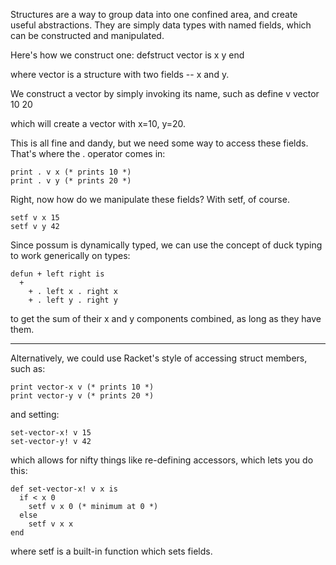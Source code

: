 Structures are a way to group data into one confined area, and create useful abstractions. They are simply data types with named fields, which can be constructed and manipulated.

Here's how we construct one:
    defstruct vector is
      x
      y
    end

where vector is a structure with two fields -- x and y.

We construct a vector by simply invoking its name, such as
    define v vector 10 20

which will create a vector with x=10, y=20.


This is all fine and dandy, but we need some way to access these fields. That's where the . operator comes in:

    print . v x (* prints 10 *)
    print . v y (* prints 20 *)

Right, now how do we manipulate these fields? With setf, of course.

    setf v x 15
    setf v y 42



Since possum is dynamically typed, we can use the concept of duck typing to work generically on types:

    defun + left right is
      +
        + . left x . right x
        + . left y . right y

to get the sum of their x and y components combined, as long as they have them.


---


Alternatively, we could use Racket's style of accessing struct members, such as:

    print vector-x v (* prints 10 *)
    print vector-y v (* prints 20 *)

and setting:

    set-vector-x! v 15
    set-vector-y! v 42

which allows for nifty things like re-defining accessors, which lets you do this:

    def set-vector-x! v x is
      if < x 0
        setf v x 0 (* minimum at 0 *)
      else
        setf v x x
    end

where setf is a built-in function which sets fields.